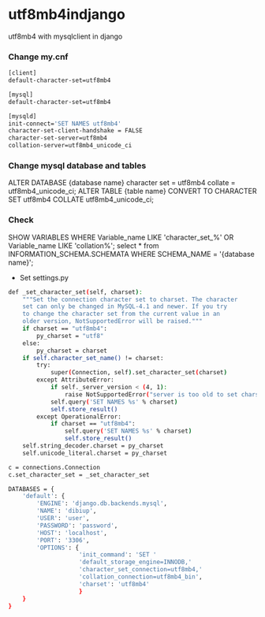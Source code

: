 # utf8mb4indjango
utf8mb4 with mysqlclient in django



### Change my.cnf
```sh
[client]
default-character-set=utf8mb4

[mysql]
default-character-set=utf8mb4

[mysqld]
init-connect='SET NAMES utf8mb4'
character-set-client-handshake = FALSE
character-set-server=utf8mb4
collation-server=utf8mb4_unicode_ci
```


### Change mysql database and tables

ALTER DATABASE {database name} character set = utf8mb4 collate = utf8mb4_unicode_ci;
ALTER TABLE {table name} CONVERT TO CHARACTER SET utf8mb4 COLLATE utf8mb4_unicode_ci;




### Check

SHOW VARIABLES WHERE Variable_name LIKE 'character\_set\_%' OR Variable_name LIKE 'collation%';
select * from INFORMATION_SCHEMA.SCHEMATA WHERE SCHEMA_NAME = '{database name}';



* Set settings.py
```sh
def _set_character_set(self, charset):
    """Set the connection character set to charset. The character
    set can only be changed in MySQL-4.1 and newer. If you try
    to change the character set from the current value in an
    older version, NotSupportedError will be raised."""
    if charset == "utf8mb4":
        py_charset = "utf8"
    else:
        py_charset = charset
    if self.character_set_name() != charset:
        try:
            super(Connection, self).set_character_set(charset)
        except AttributeError:
            if self._server_version < (4, 1):
                raise NotSupportedError("server is too old to set charset")
            self.query('SET NAMES %s' % charset)
            self.store_result()
        except OperationalError:
            if charset == "utf8mb4":
                self.query('SET NAMES %s' % charset)
                self.store_result()
    self.string_decoder.charset = py_charset
    self.unicode_literal.charset = py_charset

c = connections.Connection
c.set_character_set = _set_character_set

DATABASES = {
    'default': {
        'ENGINE': 'django.db.backends.mysql',
        'NAME': 'dibiup',
        'USER': 'user',
        'PASSWORD': 'password',
        'HOST': 'localhost',
        'PORT': '3306',
        'OPTIONS': {
                    'init_command': 'SET '
                    'default_storage_engine=INNODB,'
                    'character_set_connection=utf8mb4,'
                    'collation_connection=utf8mb4_bin',
                    'charset': 'utf8mb4'
                    }
    }
}
```



